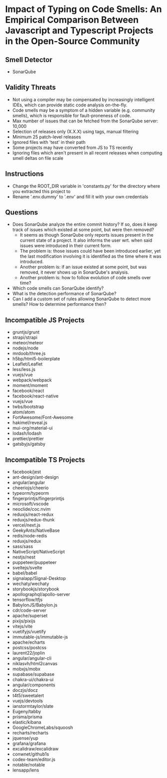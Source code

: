 # Impact of Typing on Code Smells: An Empirical Comparison Between Javascript and Typescript Projects in the Open-Source Community

## Smell Detector
- SonarQube

## Validity Threats
- Not using a compiler may be compensated by increasingly intelligent IDEs, which can provide static code analysis on-the-fly.
- Code smells may be a symptom of a hidden variable (e.g. community smells), which is responsible for fault-proneness of code.
- Max number of issues that can be fetched from the SonarQube server: 10,000
- Selection of releases only (X.X.X) using tags, manual filtering
- Minimum 25 patch-level releases
- Ignored files with 'test' in their path
- Some projects may have converted from JS to TS recently
- Ignoring files which aren't present in all recent releases when computing smell deltas on file scale

## Instructions
- Change the ROOT_DIR variable in 'constants.py' for the directory where you extracted this project to
- Rename '.env.dummy' to '.env' and fill it with your own credentials

## Questions
- Does SonarQube analyze the entire commit history? If so, does it keep track of issues which existed at some point, but were then removed?
    - It seems as though SonarQube only reports issues present in the current state of a project. It also informs the user wrt. when said issues were introduced in their current form.
    - The problem is: those issues could have been introduced earlier, yet the last modification involving it is identified as the time where it was introduced.
    - Another problem is: if an issue existed at some point, but was removed, it never shows up in SonarQube's analysis.
    - Another problem is: how to follow evolution of code smells over time?
- Which code smells can SonarQube identify?
- What is the detection performance of SonarQube?
- Can I add a custom set of rules allowing SonarQube to detect more smells? How to determine performance then?

## Incompatible JS Projects
- gruntjs/grunt
- strapi/strapi
- meteor/meteor
- nodejs/node
- mrdoob/three.js
- h5bp/html5-boilerplate
- Leaflet/Leaflet
- less/less.js
- vuejs/vue
- webpack/webpack
- moment/moment
- facebook/react
- facebook/react-native
- vuejs/vue
- twbs/bootstrap
- atom/atom
- FortAwesome/Font-Awesome
- hakimel/reveal.js
- mui-org/material-ui
- lodash/lodash
- prettier/prettier
- gatsbyjs/gatsby

## Incompatible TS Projects
- facebook/jest
- ant-design/ant-design
- angular/angular
- cheeriojs/cheerio
- typeorm/typeorm
- fingerprintjs/fingerprintjs
- microsoft/vscode
- neoclide/coc.nvim
- reduxjs/react-redux
- reduxjs/redux-thunk
- vercel/next.js
- GeekyAnts/NativeBase
- redis/node-redis
- reduxjs/redux
- sass/sass
- NativeScript/NativeScript
- nestjs/nest
- puppeteer/puppeteer
- sveltejs/svelte
- babel/babel
- signalapp/Signal-Desktop
- wechaty/wechaty
- storybookjs/storybook
- apollographql/apollo-server
- tensorflow/tfjs
- BabylonJS/Babylon.js
- cdr/code-server
- apache/superset
- pixijs/pixijs
- vitejs/vite
- vuetifyjs/vuetify
- immutable-js/immutable-js
- apache/echarts
- postcss/postcss
- laurent22/joplin
- angular/angular-cli
- niklasvh/html2canvas
- mobxjs/mobx
- supabase/supabase
- chakra-ui/chakra-ui
- angular/components
- doczjs/docz
- t4t5/sweetalert
- vuejs/devtools
- ianstormtaylor/slate
- Eugeny/tabby
- prisma/prisma
- elastic/kibana
- GoogleChromeLabs/squoosh
- recharts/recharts
- jquense/yup
- grafana/grafana
- excalidraw/excalidraw
- conwnet/github1s
- codex-team/editor.js
- notable/notable
- lensapp/lens